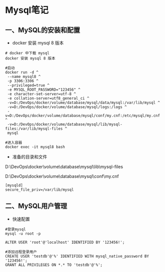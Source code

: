 # Mysql笔记

## 一、MySQL的安装和配置

+ docker 安装 mysql 8 版本

```shell
# docker 中下载 mysql
docker 安装 mysql 8 版本

#启动
docker run -d ^
 --name mysql8 ^
 -p 3306:3306 ^
 --privileged=true ^
 -e MYSQL_ROOT_PASSWORD="123456" ^
 -e character-set-server=utf-8 ^
 -e collation-server=utf8_general_ci ^
 -v=D:/DevOps/docker/volume/database/mysql/data/mysql:/var/lib/mysql ^
 -v=D:/DevOps/docker/volume/database/mysql/logs:/logs ^
 -v=D:/DevOps/docker/volume/database/mysql/conf/my.cnf:/etc/mysql/my.cnf ^
 -v=D:/DevOps/docker/volume/database/mysql/lib/mysql-files:/var/lib/mysql-files ^
 mysql

#进入容器
docker exec -it mysql8 bash
```

+ 准备的目录和文件

D:\DevOps\docker\volume\database\mysql\lib\mysql-files

D:\DevOps\docker\volume\database\mysql\conf\my.cnf

```in
[mysqld]
secure_file_priv=/var/lib/mysql
```



## 二、MySQL用户管理

+ 快速配置

```shell
#登录mysql
mysql -u root -p

ALTER USER 'root'@'localhost' IDENTIFIED BY '123456!';

#添加远程登录用户
CREATE USER 'testdb'@'%' IDENTIFIED WITH mysql_native_password BY '123456!';
GRANT ALL PRIVILEGES ON *.* TO 'testdb'@'%';
```

